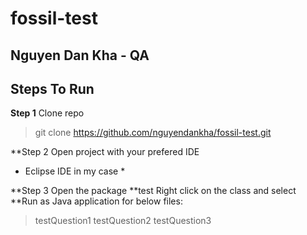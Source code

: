 # fossil-test
## Nguyen Dan Kha - QA

## Steps To Run 
**Step 1**
Clone repo
> git clone https://github.com/nguyendankha/fossil-test.git

**Step 2
Open project with your prefered IDE 
* Eclipse IDE in my case *

**Step 3
Open the package **test
Right click on the class and select **Run as Java application for below files:
> testQuestion1
> testQuestion2
> testQuestion3
